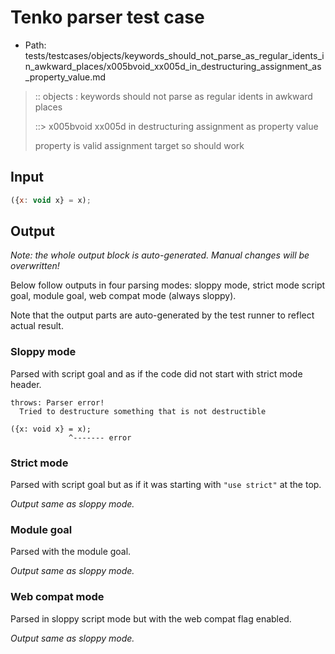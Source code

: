 # Tenko parser test case

- Path: tests/testcases/objects/keywords_should_not_parse_as_regular_idents_in_awkward_places/x005bvoid_xx005d_in_destructuring_assignment_as_property_value.md

> :: objects : keywords should not parse as regular idents in awkward places
>
> ::> x005bvoid xx005d in destructuring assignment as property value
>
> property is valid assignment target so should work

## Input

`````js
({x: void x} = x);
`````

## Output

_Note: the whole output block is auto-generated. Manual changes will be overwritten!_

Below follow outputs in four parsing modes: sloppy mode, strict mode script goal, module goal, web compat mode (always sloppy).

Note that the output parts are auto-generated by the test runner to reflect actual result.

### Sloppy mode

Parsed with script goal and as if the code did not start with strict mode header.

`````
throws: Parser error!
  Tried to destructure something that is not destructible

({x: void x} = x);
             ^------- error
`````

### Strict mode

Parsed with script goal but as if it was starting with `"use strict"` at the top.

_Output same as sloppy mode._

### Module goal

Parsed with the module goal.

_Output same as sloppy mode._

### Web compat mode

Parsed in sloppy script mode but with the web compat flag enabled.

_Output same as sloppy mode._
